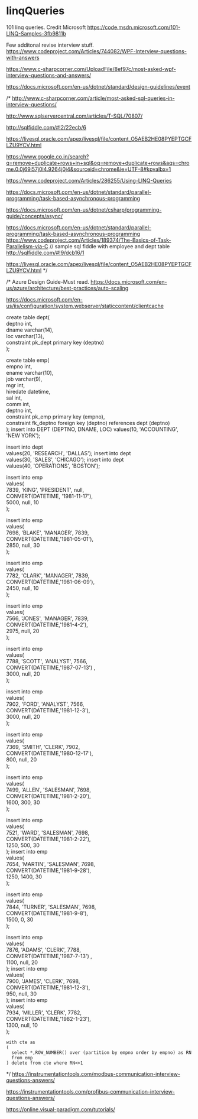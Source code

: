 # linqQueries
101 linq queries. Credit Microsoft https://code.msdn.microsoft.com/101-LINQ-Samples-3fb9811b

Few additonal revise interview stuff.
https://www.codeproject.com/Articles/744082/WPF-Interview-questions-with-answers

https://www.c-sharpcorner.com/UploadFile/8ef97c/most-asked-wpf-interview-questions-and-answers/

https://docs.microsoft.com/en-us/dotnet/standard/design-guidelines/event

 /* 
 http://www.c-sharpcorner.com/article/most-asked-sql-queries-in-interview-questions/
 
  http://www.sqlservercentral.com/articles/T-SQL/70807/
 
 http://sqlfiddle.com/#!2/22ecb/6
 
 https://livesql.oracle.com/apex/livesql/file/content_O5AEB2HE08PYEPTGCFLZU9YCV.html
 
 https://www.google.co.in/search?q=remove+duplicate+rows+in+sql&oq=remove+duplicate+rows&aqs=chrome.0.0j69i57j0l4.9264j0j4&sourceid=chrome&ie=UTF-8#kpvalbx=1
 
  https://www.codeproject.com/Articles/286255/Using-LINQ-Queries
 
 https://docs.microsoft.com/en-us/dotnet/standard/parallel-programming/task-based-asynchronous-programming
 
 https://docs.microsoft.com/en-us/dotnet/csharp/programming-guide/concepts/async/
 
 https://docs.microsoft.com/en-us/dotnet/standard/parallel-programming/task-based-asynchronous-programming
https://www.codeproject.com/Articles/189374/The-Basics-of-Task-Parallelism-via-C
// sample sql fiddle with employee and dept table
http://sqlfiddle.com/#!9/dcb16/1

https://livesql.oracle.com/apex/livesql/file/content_O5AEB2HE08PYEPTGCFLZU9YCV.html
  */
  
  /*
  Azure Design Guide-Must read.
  https://docs.microsoft.com/en-us/azure/architecture/best-practices/auto-scaling
  
  https://docs.microsoft.com/en-us/iis/configuration/system.webserver/staticcontent/clientcache


create table dept(  
  deptno     int,  
  dname      varchar(14),  
  loc        varchar(13),  
  constraint pk_dept primary key (deptno)  
);

create table emp(  
  empno    int,  
  ename    varchar(10),  
  job      varchar(9),  
  mgr      int,  
  hiredate datetime,  
  sal      int,  
  comm     int,  
  deptno   int,  
  constraint pk_emp primary key (empno),  
  constraint fk_deptno foreign key (deptno) references dept (deptno)  
);
insert into DEPT (DEPTNO, DNAME, LOC)
values(10, 'ACCOUNTING', 'NEW YORK');

insert into dept  
values(20, 'RESEARCH', 'DALLAS');
insert into dept  
values(30, 'SALES', 'CHICAGO');
insert into dept  
values(40, 'OPERATIONS', 'BOSTON');

insert into emp  
values(  
 7839, 'KING', 'PRESIDENT', null,  
 CONVERT(DATETIME, '1981-11-17'),  
 5000, null, 10  
);

insert into emp  
values(  
 7698, 'BLAKE', 'MANAGER', 7839,  
 CONVERT(DATETIME,'1981-05-01'),  
 2850, null, 30  
);

insert into emp  
values(  
 7782, 'CLARK', 'MANAGER', 7839,  
 CONVERT(DATETIME,'1981-06-09'),  
 2450, null, 10  
);

insert into emp  
values(  
 7566, 'JONES', 'MANAGER', 7839,  
 CONVERT(DATETIME,'1981-4-2'),  
 2975, null, 20  
);

insert into emp  
values(  
 7788, 'SCOTT', 'ANALYST', 7566,  
 CONVERT(DATETIME,'1987-07-13') ,  
 3000, null, 20  
);

insert into emp  
values(  
 7902, 'FORD', 'ANALYST', 7566,  
 CONVERT(DATETIME,'1981-12-3'),  
 3000, null, 20  
);

insert into emp  
values(  
 7369, 'SMITH', 'CLERK', 7902,  
 CONVERT(DATETIME,'1980-12-17'),  
 800, null, 20  
);

insert into emp  
values(  
 7499, 'ALLEN', 'SALESMAN', 7698,  
 CONVERT(DATETIME,'1981-2-20'),  
 1600, 300, 30  
  );
  
  insert into emp  
values(  
 7521, 'WARD', 'SALESMAN', 7698,  
 CONVERT(DATETIME,'1981-2-22'),  
 1250, 500, 30  
);
insert into emp  
values(  
 7654, 'MARTIN', 'SALESMAN', 7698,  
 CONVERT(DATETIME,'1981-9-28'),  
 1250, 1400, 30  
);

insert into emp  
values(  
 7844, 'TURNER', 'SALESMAN', 7698,  
 CONVERT(DATETIME,'1981-9-8'),  
 1500, 0, 30  
);

insert into emp  
values(  
 7876, 'ADAMS', 'CLERK', 7788,  
 CONVERT(DATETIME,'1987-7-13') ,  
 1100, null, 20  
);
insert into emp  
values(  
 7900, 'JAMES', 'CLERK', 7698,  
 CONVERT(DATETIME,'1981-12-3'),  
 950, null, 30  
);
insert into emp  
values(  
 7934, 'MILLER', 'CLERK', 7782,  
 CONVERT(DATETIME,'1982-1-23'),  
 1300, null, 10  
);

    with cte as
    (
      select *,ROW_NUMBER() over (partition by empno order by empno) as RN
      from emp
    ) delete from cte where RN<>1
  */
https://instrumentationtools.com/modbus-communication-interview-questions-answers/

https://instrumentationtools.com/profibus-communication-interview-questions-answers/

https://online.visual-paradigm.com/tutorials/
